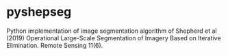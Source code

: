 # pyshepseg
Python implementation of image segmentation algorithm of Shepherd et al (2019) Operational Large-Scale Segmentation of Imagery Based on Iterative Elimination. Remote Sensing 11(6). 
